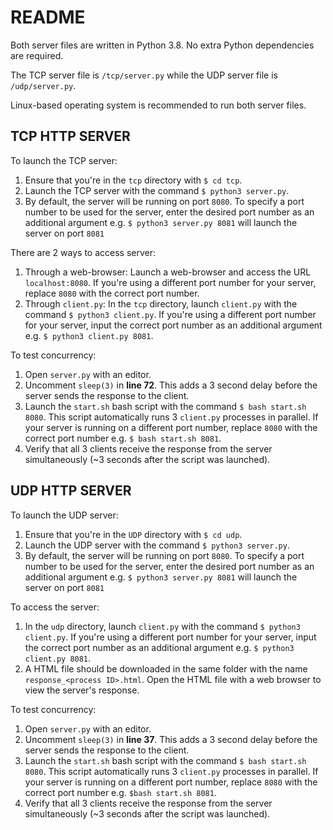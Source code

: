 # README
Both server files are written in Python 3.8. No extra Python dependencies are required. 

The TCP server file is `/tcp/server.py` while the UDP server file is `/udp/server.py`.

Linux-based operating system is recommended to run both server files. 

## TCP HTTP SERVER
To launch the TCP server:
1. Ensure that you're in the `tcp` directory with `$ cd tcp`.
2. Launch the TCP server with the command `$ python3 server.py`.
3. By default, the server will be running on port `8080`. To specify a port number to be used for the server, enter the desired port number as an additional argument e.g. `$ python3 server.py 8081` will launch the server on port `8081`

There are 2 ways to access server:
1. Through a web-browser: Launch a web-browser and access the URL `localhost:8080`. If you're using a different port number for your server, replace `8080` with the correct port number. 
2. Through `client.py`: In the `tcp` directory, launch `client.py` with the command `$ python3 client.py`. If you're using a different port number for your server, input the correct port number as an additional argument e.g. `$ python3 client.py 8081`.

To test concurrency:
1. Open `server.py` with an editor. 
2. Uncomment `sleep(3)` in <b>line 72</b>. This adds a 3 second delay before the server sends the response to the client.
3. Launch the `start.sh` bash script with the command `$ bash start.sh 8080`. This script automatically runs 3 `client.py` processes in parallel. If your server is running on a different port number, replace `8080` with the correct port number e.g. `$ bash start.sh 8081`.
4. Verify that all 3 clients receive the response from the server simultaneously (~3 seconds after the script was launched). 

## UDP HTTP SERVER
To launch the UDP server:
1. Ensure that you're in the `UDP` directory with `$ cd udp`.
2. Launch the UDP server with the command `$ python3 server.py`.
3. By default, the server will be running on port `8080`. To specify a port number to be used for the server, enter the desired port number as an additional argument e.g. `$ python3 server.py 8081` will launch the server on port `8081`

To access the server:
1. In the `udp` directory, launch `client.py` with the command `$ python3 client.py`. If you're using a different port number for your server, input the correct port number as an additional argument e.g. `$ python3 client.py 8081`.
2. A HTML file should be downloaded in the same folder with the name `response_<process ID>.html`. Open the HTML file with a web browser to view the server's response. 

To test concurrency:
1. Open `server.py` with an editor. 
2. Uncomment `sleep(3)` in <b>line 37</b>. This adds a 3 second delay before the server sends the response to the client.
3. Launch the `start.sh` bash script with the command `$ bash start.sh 8080`. This script automatically runs 3 `client.py` processes in parallel. If your server is running on a different port number, replace `8080` with the correct port number e.g. `$bash start.sh 8081`.
4. Verify that all 3 clients receive the response from the server simultaneously (~3 seconds after the script was launched). 
